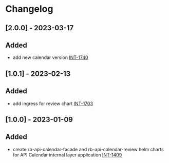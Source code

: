 # Changelog

## [2.0.0] - 2023-03-17
## Added
- add new calendar version [INT-1740](https://jira.inno.tech/browse/INT-1740)

## [1.0.1] - 2023-02-13
## Added
- add ingress for review chart [INT-1703](https://jira.inno.tech/browse/INT-1703)

## [1.0.0] - 2023-01-09
## Added
- create rb-api-calendar-facade and rb-api-calendar-review helm charts for API Calendar internal layer application
  [INT-1409](https://jira.inno.tech/browse/INT-1409) 

